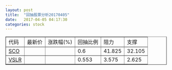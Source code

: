 ```yaml
---
layout: post
title:  "回抽股票分析20170405"
date:   2017-04-05 04:17:30
categories: stock
---
```

<script type="text/javascript">
var stockList = []
stockList.push('gb_sco');
stockList.push('gb_vslr');
</script>
<table border="1">
 <tr>
 <td>代码</td>
 <td>最新价</td>
 <td>涨跌幅(%)</td>
 <td>回抽比例</td>
 <td>阻力</td>
 <td>支撑</td>
</tr>
  <tr id="sco">
  <td><a href="http://stock.finance.sina.com.cn/usstock/quotes/SCO.html" target="_blank">SCO</a></td><td></td><td></td><td>0.6</td><td>41.825</td><td>32.105</td></tr>
  <tr id="vslr">
  <td><a href="http://stock.finance.sina.com.cn/usstock/quotes/VSLR.html" target="_blank">VSLR</a></td><td></td><td></td><td>0.553</td><td>3.575</td><td>2.625</td></tr>
</table>
